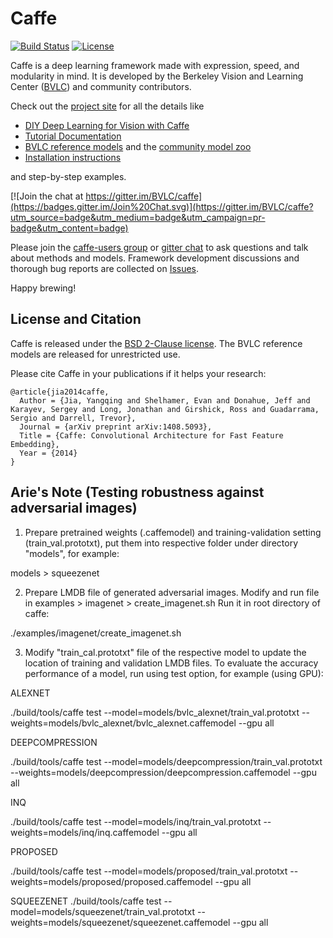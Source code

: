 # Caffe

[![Build Status](https://travis-ci.org/BVLC/caffe.svg?branch=master)](https://travis-ci.org/BVLC/caffe)
[![License](https://img.shields.io/badge/license-BSD-blue.svg)](LICENSE)

Caffe is a deep learning framework made with expression, speed, and modularity in mind.
It is developed by the Berkeley Vision and Learning Center ([BVLC](http://bvlc.eecs.berkeley.edu)) and community contributors.

Check out the [project site](http://caffe.berkeleyvision.org) for all the details like

- [DIY Deep Learning for Vision with Caffe](https://docs.google.com/presentation/d/1UeKXVgRvvxg9OUdh_UiC5G71UMscNPlvArsWER41PsU/edit#slide=id.p)
- [Tutorial Documentation](http://caffe.berkeleyvision.org/tutorial/)
- [BVLC reference models](http://caffe.berkeleyvision.org/model_zoo.html) and the [community model zoo](https://github.com/BVLC/caffe/wiki/Model-Zoo)
- [Installation instructions](http://caffe.berkeleyvision.org/installation.html)

and step-by-step examples.

[![Join the chat at https://gitter.im/BVLC/caffe](https://badges.gitter.im/Join%20Chat.svg)](https://gitter.im/BVLC/caffe?utm_source=badge&utm_medium=badge&utm_campaign=pr-badge&utm_content=badge)

Please join the [caffe-users group](https://groups.google.com/forum/#!forum/caffe-users) or [gitter chat](https://gitter.im/BVLC/caffe) to ask questions and talk about methods and models.
Framework development discussions and thorough bug reports are collected on [Issues](https://github.com/BVLC/caffe/issues).

Happy brewing!

## License and Citation

Caffe is released under the [BSD 2-Clause license](https://github.com/BVLC/caffe/blob/master/LICENSE).
The BVLC reference models are released for unrestricted use.

Please cite Caffe in your publications if it helps your research:

    @article{jia2014caffe,
      Author = {Jia, Yangqing and Shelhamer, Evan and Donahue, Jeff and Karayev, Sergey and Long, Jonathan and Girshick, Ross and Guadarrama, Sergio and Darrell, Trevor},
      Journal = {arXiv preprint arXiv:1408.5093},
      Title = {Caffe: Convolutional Architecture for Fast Feature Embedding},
      Year = {2014}
    }



## Arie's Note (Testing robustness against adversarial images)
1. Prepare pretrained weights (.caffemodel) and training-validation setting (train_val.prototxt), put them into respective folder under directory "models", for example:

models > squeezenet

2. Prepare LMDB file of generated adversarial images.
Modify and run file in examples > imagenet > create_imagenet.sh
Run it in root directory of caffe:

./examples/imagenet/create_imagenet.sh

3. Modify "train_cal.prototxt" file of the respective model to update the location of training and validation LMDB files.
To evaluate the accuracy performance of a model, run using test option, for example (using GPU):


ALEXNET

./build/tools/caffe test --model=models/bvlc_alexnet/train_val.prototxt --weights=models/bvlc_alexnet/bvlc_alexnet.caffemodel --gpu all


DEEPCOMPRESSION

./build/tools/caffe test --model=models/deepcompression/train_val.prototxt --weights=models/deepcompression/deepcompression.caffemodel --gpu all


INQ

./build/tools/caffe test --model=models/inq/train_val.prototxt --weights=models/inq/inq.caffemodel --gpu all


PROPOSED

./build/tools/caffe test --model=models/proposed/train_val.prototxt --weights=models/proposed/proposed.caffemodel --gpu all

SQUEEZENET
./build/tools/caffe test --model=models/squeezenet/train_val.prototxt --weights=models/squeezenet/squeezenet.caffemodel --gpu all
